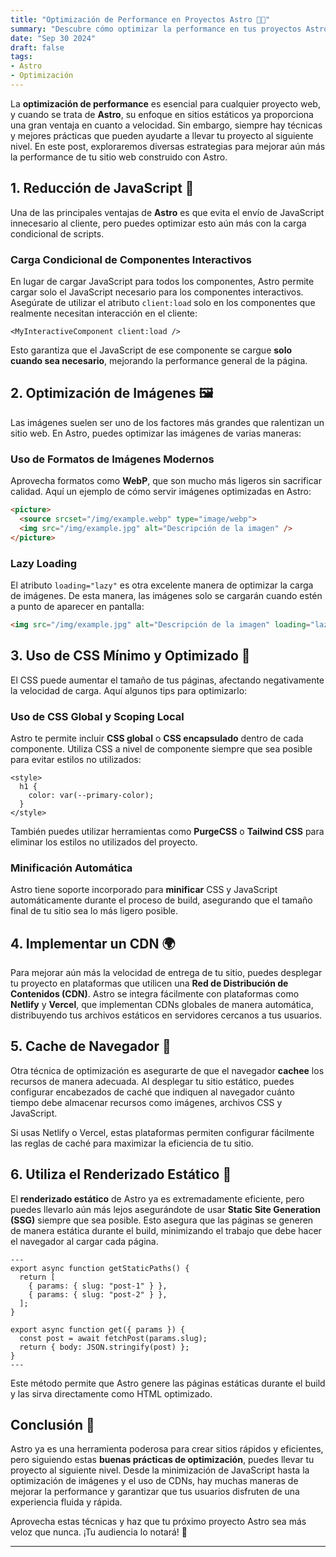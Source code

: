 ```yaml
---
title: "Optimización de Performance en Proyectos Astro 🚀✨"  
summary: "Descubre cómo optimizar la performance en tus proyectos Astro. Aprende técnicas y buenas prácticas para acelerar tu sitio y mejorar la experiencia de usuario."  
date: "Sep 30 2024"  
draft: false  
tags:  
- Astro  
- Optimización  
---
```


La **optimización de performance** es esencial para cualquier proyecto web, y cuando se trata de **Astro**, su enfoque en sitios estáticos ya proporciona una gran ventaja en cuanto a velocidad. Sin embargo, siempre hay técnicas y mejores prácticas que pueden ayudarte a llevar tu proyecto al siguiente nivel. En este post, exploraremos diversas estrategias para mejorar aún más la performance de tu sitio web construido con Astro.

## 1. Reducción de JavaScript 🎯

Una de las principales ventajas de **Astro** es que evita el envío de JavaScript innecesario al cliente, pero puedes optimizar esto aún más con la carga condicional de scripts.

### Carga Condicional de Componentes Interactivos

En lugar de cargar JavaScript para todos los componentes, Astro permite cargar solo el JavaScript necesario para los componentes interactivos. Asegúrate de utilizar el atributo `client:load` solo en los componentes que realmente necesitan interacción en el cliente:

```astro
<MyInteractiveComponent client:load />
```

Esto garantiza que el JavaScript de ese componente se cargue **solo cuando sea necesario**, mejorando la performance general de la página.

## 2. Optimización de Imágenes 🖼️

Las imágenes suelen ser uno de los factores más grandes que ralentizan un sitio web. En Astro, puedes optimizar las imágenes de varias maneras:

### Uso de Formatos de Imágenes Modernos

Aprovecha formatos como **WebP**, que son mucho más ligeros sin sacrificar calidad. Aquí un ejemplo de cómo servir imágenes optimizadas en Astro:

```html
<picture>
  <source srcset="/img/example.webp" type="image/webp">
  <img src="/img/example.jpg" alt="Descripción de la imagen" />
</picture>
```

### Lazy Loading

El atributo `loading="lazy"` es otra excelente manera de optimizar la carga de imágenes. De esta manera, las imágenes solo se cargarán cuando estén a punto de aparecer en pantalla:

```html
<img src="/img/example.jpg" alt="Descripción de la imagen" loading="lazy" />
```

## 3. Uso de CSS Mínimo y Optimizado 🎨

El CSS puede aumentar el tamaño de tus páginas, afectando negativamente la velocidad de carga. Aquí algunos tips para optimizarlo:

### Uso de CSS Global y Scoping Local

Astro te permite incluir **CSS global** o **CSS encapsulado** dentro de cada componente. Utiliza CSS a nivel de componente siempre que sea posible para evitar estilos no utilizados:

```astro
<style>
  h1 {
    color: var(--primary-color);
  }
</style>
```

También puedes utilizar herramientas como **PurgeCSS** o **Tailwind CSS** para eliminar los estilos no utilizados del proyecto.

### Minificación Automática

Astro tiene soporte incorporado para **minificar** CSS y JavaScript automáticamente durante el proceso de build, asegurando que el tamaño final de tu sitio sea lo más ligero posible.

## 4. Implementar un CDN 🌍

Para mejorar aún más la velocidad de entrega de tu sitio, puedes desplegar tu proyecto en plataformas que utilicen una **Red de Distribución de Contenidos (CDN)**. Astro se integra fácilmente con plataformas como **Netlify** y **Vercel**, que implementan CDNs globales de manera automática, distribuyendo tus archivos estáticos en servidores cercanos a tus usuarios.

## 5. Cache de Navegador 📂

Otra técnica de optimización es asegurarte de que el navegador **cachee** los recursos de manera adecuada. Al desplegar tu sitio estático, puedes configurar encabezados de caché que indiquen al navegador cuánto tiempo debe almacenar recursos como imágenes, archivos CSS y JavaScript.

Si usas Netlify o Vercel, estas plataformas permiten configurar fácilmente las reglas de caché para maximizar la eficiencia de tu sitio.

## 6. Utiliza el Renderizado Estático 📄

El **renderizado estático** de Astro ya es extremadamente eficiente, pero puedes llevarlo aún más lejos asegurándote de usar **Static Site Generation (SSG)** siempre que sea posible. Esto asegura que las páginas se generen de manera estática durante el build, minimizando el trabajo que debe hacer el navegador al cargar cada página.

```astro
---
export async function getStaticPaths() {
  return [
    { params: { slug: "post-1" } },
    { params: { slug: "post-2" } },
  ];
}

export async function get({ params }) {
  const post = await fetchPost(params.slug);
  return { body: JSON.stringify(post) };
}
---
```

Este método permite que Astro genere las páginas estáticas durante el build y las sirva directamente como HTML optimizado.

## Conclusión 🏁

Astro ya es una herramienta poderosa para crear sitios rápidos y eficientes, pero siguiendo estas **buenas prácticas de optimización**, puedes llevar tu proyecto al siguiente nivel. Desde la minimización de JavaScript hasta la optimización de imágenes y el uso de CDNs, hay muchas maneras de mejorar la performance y garantizar que tus usuarios disfruten de una experiencia fluida y rápida.

Aprovecha estas técnicas y haz que tu próximo proyecto Astro sea más veloz que nunca. ¡Tu audiencia lo notará! 🌟

---
